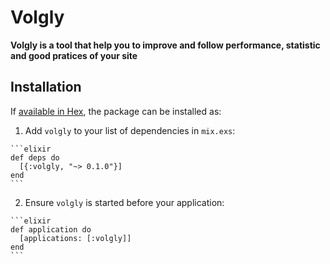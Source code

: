 # Volgly

**Volgly is a tool that help you to improve and follow performance, statistic and good pratices of your site**

## Installation

If [available in Hex](https://hex.pm/docs/publish), the package can be installed as:

  1. Add `volgly` to your list of dependencies in `mix.exs`:

    ```elixir
    def deps do
      [{:volgly, "~> 0.1.0"}]
    end
    ```

  2. Ensure `volgly` is started before your application:

    ```elixir
    def application do
      [applications: [:volgly]]
    end
    ```
